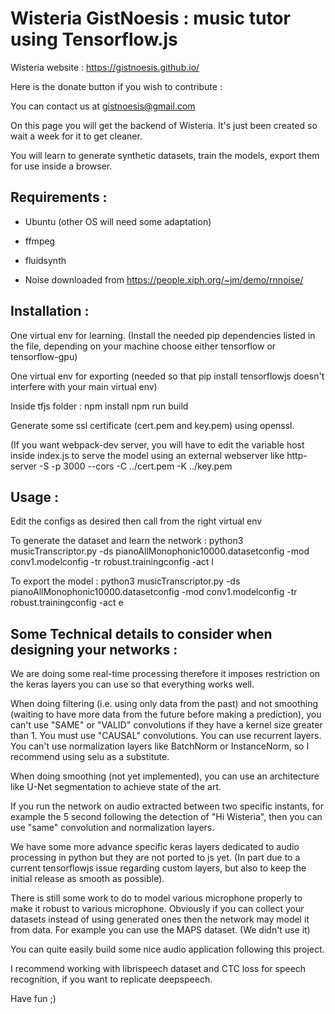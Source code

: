 # Wisteria GistNoesis : music tutor using Tensorflow.js

Wisteria website : https://gistnoesis.github.io/

Here is the donate button if you wish to contribute : 

You can contact us at gistnoesis@gmail.com


On this page you will get the backend of Wisteria. 
It's just been created so wait a week for it to get cleaner.

You will learn to generate synthetic datasets, train the models, export them for use inside a browser.

## Requirements : 
- Ubuntu (other OS will need some adaptation)

- ffmpeg

- fluidsynth

- Noise downloaded from https://people.xiph.org/~jm/demo/rnnoise/


## Installation :

One virtual env for learning. (Install the needed pip dependencies listed in the file, depending on your machine choose either tensorflow or tensorflow-gpu)

One virtual env for exporting (needed so that pip install tensorflowjs doesn't interfere with your main virtual env)

Inside tfjs folder :
npm install
npm run build 

Generate some ssl certificate (cert.pem and key.pem) using openssl.

(If you want webpack-dev server, you will have to edit the variable host inside index.js to serve the model using an external webserver like http-server -S -p 3000 --cors -C ../cert.pem -K ../key.pem 

## Usage : 
Edit the configs as desired then call from the right virtual env

To generate the dataset and learn the network :
python3 musicTranscriptor.py -ds pianoAllMonophonic10000.datasetconfig -mod conv1.modelconfig -tr robust.trainingconfig -act l

To export the model :
python3 musicTranscriptor.py -ds pianoAllMonophonic10000.datasetconfig -mod conv1.modelconfig -tr robust.trainingconfig -act e


## Some Technical details to consider when designing your networks : 
We are doing some real-time processing therefore it imposes restriction on the keras layers you can use so that everything works well.

When doing filtering (i.e. using only data from the past) and not smoothing (waiting to have more data from the future before making a prediction), you can't use "SAME" or "VALID" convolutions if they have a kernel size greater than 1. You must use "CAUSAL" convolutions. You can use recurrent layers. You can't use normalization layers like BatchNorm or InstanceNorm, so I recommend using selu as a substitute.

When doing smoothing (not yet implemented), you can use an architecture like U-Net segmentation to achieve state of the art.

If you run the network on audio extracted between two specific instants, for example the 5 second following the detection of "Hi Wisteria", then you can use "same" convolution and normalization layers.

We have some more advance specific keras layers dedicated to audio processing in python but they are not ported to js yet. (In part due to a current tensorflowjs issue regarding custom layers, but also to keep the initial release as smooth as possible).

There is still some work to do to model various microphone properly to make it robust to various microphone. Obviously if you can collect your datasets instead of using generated ones then the network may model it from data. For example you can use the MAPS dataset. (We didn't use it)

You can quite easily build some nice audio application following this project.

I recommend working with librispeech dataset and CTC loss for speech recognition, if you want to replicate deepspeech.

Have fun ;)
